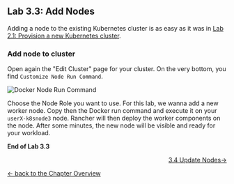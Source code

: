 ## Lab 3.3: Add Nodes

Adding a node to the existing Kubernetes cluster is as easy as it was in [Lab 2.1: Provision a new Kubernetes cluster](21_provision.md).

### Add node to cluster

Open again the "Edit Cluster" page for your cluster. On the very bottom, you find `Customize Node Run Command`.

![Docker Node Run Command](../resources/images/dockerruncommand.png)

Choose the Node Role you want to use. For this lab, we wanna add a new worker node. Copy then the Docker run command and execute it on your `userX-k8snode3` node. Rancher will then deploy the worker components on the node. After some minutes, the new node will be visible and ready for your workload.

**End of Lab 3.3**

<p width="100px" align="right"><a href="34_updatenodes.md"> 3.4 Update Nodes→</a></p>

[← back to the Chapter Overview](10_rancher.md)
